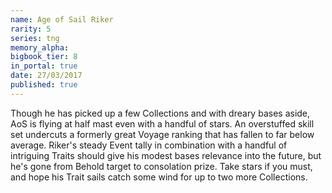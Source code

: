 ```yaml
---
name: Age of Sail Riker
rarity: 5
series: tng
memory_alpha:
bigbook_tier: 8
in_portal: true
date: 27/03/2017
published: true
---
```


Though he has picked up a few Collections and with dreary bases aside, AoS is flying at half mast even with a handful of stars. An overstuffed skill set undercuts a formerly great Voyage ranking that has fallen to far below average. Riker's steady Event tally in combination with a handful of intriguing Traits should give his modest bases relevance into the future, but he's gone from Behold target to consolation prize. Take stars if you must, and hope his Trait sails catch some wind for up to two more Collections.
